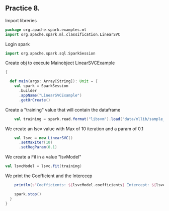 ## Practice 8.
Import libreries
```scala
package org.apache.spark.examples.ml
import org.apache.spark.ml.classification.LinearSVC
```
Login spark
```scala
import org.apache.spark.sql.SparkSession
```
Create obj to execute Mainobject LinearSVCExample
```scala
{

  def main(args: Array[String]): Unit = {
    val spark = SparkSession
      .builder
      .appName("LinearSVCExample")
      .getOrCreate()
```
Create a "training" value that will contain the dataframe
```scala
    val training = spark.read.format("libsvm").load("data/mllib/sample_libsvm_data.txt")
```
We create an lscv value with Max of 10 iteration and a param of 0.1
```scala
    val lsvc = new LinearSVC()
      .setMaxIter(10)
      .setRegParam(0.1)
```
We create a Fil in a value "lsvModel"
```scala
val lsvcModel = lsvc.fit(training)
```
We print the Coefficient and the Interccep
```scala
    println(s"Coefficients: ${lsvcModel.coefficients} Intercept: ${lsvcModel.intercept}")

    spark.stop()
  }
}
```
